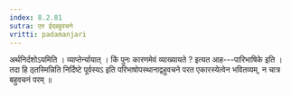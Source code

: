 ```yaml
---
index: 8.2.81
sutra: एत ईद्बहुवचने
vritti: padamanjari
---
```


 अर्थनिर्दशोऽयमिति । व्याप्तेर्न्यायात् । किं पुनः कारणमेवं व्याख्यायते ? इत्यत आह---पारिभाषिके इति । तदा हि ठ्तस्मिन्निति निर्दिष्टे पूर्वस्यऽ इति परिभाषोपस्थानाद्वहुवचने परत एकारस्येत्वेन भवितव्यम्, न चात्र बहुवचनं परम् ॥